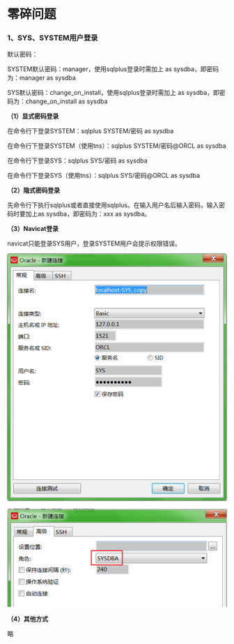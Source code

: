 # 零碎问题

### 1、SYS、SYSTEM用户登录

默认密码：

SYSTEM默认密码：manager，使用sqlplus登录时需加上 as sysdba，即密码为：manager as sysdba

SYS默认密码：change\_on\_install，使用sqlplus登录时需加上 as sysdba，即密码为：change\_on\_install as sysdba

**（1）显式密码登录**

在命令行下登录SYSTEM：sqlplus SYSTEM/密码 as sysdba

在命令行下登录SYSTEM（使用tns）：sqlplus SYSTEM/密码@ORCL as sysdba

在命令行下登录SYS：sqlplus SYS/密码 as sysdba

在命令行下登录SYS（使用tns）：sqlplus SYS/密码@ORCL as sysdba

**（2）隐式密码登录**

先命令行下执行sqlplus或者直接使用sqlplus。在输入用户名后输入密码，输入密码时要加上as sysdba，即密码为：xxx as sysdba。

**（3）Navicat登录**

navicat只能登录SYS用户，登录SYSTEM用户会提示权限错误。

![](/assets/navicat登录SYS.png)

![](/assets/navicat登录SYS2.png)

**（4）其他方式**

略

